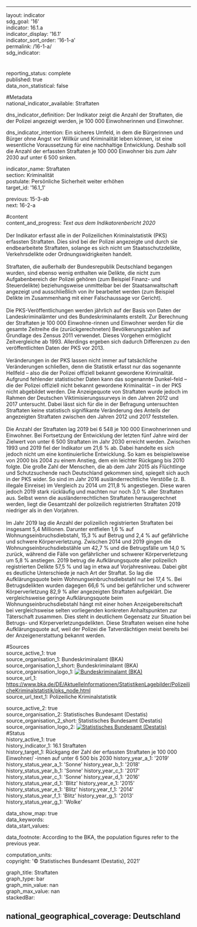---

layout: indicator    
sdg_goal: '16'    
indicator: 16.1.a    
indicator_display: '16.1'    
indicator_sort_order: '16-1-a'    
permalink: /16-1-a/    
sdg_indicator:     

#    
reporting_status: complete    
published: true    
data_non_statistical: false    


#Metadata    
national_indicator_available: Straftaten    
    
dns_indicator_definition: Der Indikator zeigt die Anzahl der Straftaten, die der Polizei angezeigt werden, je 100 000 Einwohnerinnen und Einwohner.    
    
dns_indicator_intention: Ein sicheres Umfeld, in dem die Bürgerinnen und Bürger ohne Angst vor Willkür und Kriminalität leben können, ist eine wesentliche Voraussetzung für eine nachhaltige Entwicklung. Deshalb soll die Anzahl der erfassten Straftaten je 100 000 Einwohner bis zum Jahr 2030 auf unter 6 500 sinken.    
    
indicator_name: Straftaten    
section: Kriminalität    
postulate: Persönliche Sicherheit weiter erhöhen    
target_id: '16.1_1'    
    
previous: 15-3-ab    
next: 16-2-a    
    
#content    
content_and_progress: <i> Text aus dem Indikatorenbericht 2020</i><br><br>Der Indikator erfasst alle in der Polizeilichen Kriminalstatistik (PKS) erfassten Straftaten. Dies sind bei der Polizei angezeigte und durch sie endbearbeitete Straftaten, solange es sich nicht um Staatsschutzdelikte, Verkehrsdelikte oder Ordnungswidrigkeiten handelt.<br><br>Straftaten, die außerhalb der Bundesrepublik Deutschland begangen wurden, sind ebenso wenig enthalten wie Delikte, die nicht zum Aufgabenbereich der Polizei gehören (zum Beispiel Finanz- und Steuerdelikte) beziehungsweise unmittelbar bei der Staatsanwaltschaft angezeigt und ausschließlich von ihr bearbeitet werden (zum Beispiel Delikte im Zusammenhang mit einer Falschaussage vor Gericht).<br><br>Die PKS-Veröffentlichungen werden jährlich auf der Basis von Daten der Landeskriminalämter und des Bundeskriminalamts erstellt. Zur Berechnung der Straftaten je 100 000 Einwohne-rinnen und Einwohner werden für die gesamte Zeitreihe die (zurückgerechneten) Bevölkerungszahlen auf Grundlage des Zensus 2011 verwendet. Dieses Vorgehen ermöglicht Zeitvergleiche ab 1993. Allerdings ergeben sich dadurch Differenzen zu den veröffentlichten Daten der PKS vor 2013.<br><br>Veränderungen in der PKS lassen nicht immer auf tatsächliche Veränderungen schließen, denn die Statistik erfasst nur das sogenannte Hellfeld – also die der Polizei offiziell bekannt gewordene Kriminalität. Aufgrund fehlender statistischer Daten kann das sogenannte Dunkel-feld – die der Polizei offiziell nicht bekannt gewordene Kriminalität – in der PKS nicht abgebildet werden. Die Anzeigequote von Straftaten wurde jedoch im Rahmen der Deutschen Viktimisierungssurveys in den Jahren 2012 und 2017 untersucht. Dabei lässt sich für die in der Befragung untersuchten Straftaten keine statistisch signifikante Veränderung des Anteils der angezeigten Straftaten zwischen den Jahren 2012 und 2017 feststellen.<br><br>Die Anzahl der Straftaten lag 2019 bei 6 548 je 100 000 Einwohnerinnen und Einwohner. Bei Fortsetzung der Entwicklung der letzten fünf Jahre wird der Zielwert von unter 6 500 Straftaten im Jahr 2030 erreicht werden. Zwischen 1993 und 2019 fiel der Indikator um 21,6 % ab. Dabei handelte es sich jedoch nicht um eine kontinuierliche Entwicklung. So kam es beispielsweise von 2000 bis 2004 zu einem Anstieg, dem ein leichter Rückgang bis 2010 folgte. Die große Zahl der Menschen, die ab dem Jahr 2015 als Flüchtlinge und Schutzsuchende nach Deutschland gekommen sind, spiegelt sich auch in der PKS wider. So sind im Jahr 2016 ausländerrechtliche Verstöße (z. B. illegale Einreise) im Vergleich zu 2014 um 211,8 % angestiegen. Diese waren jedoch 2019 stark rückläufig und machten nur noch 3,0 % aller Straftaten aus. Selbst wenn die ausländerrechtlichen Straftaten herausgerechnet werden, liegt die Gesamtzahl der polizeilich registrierten Straftaten 2019 niedriger als in den Vorjahren.<br><br>Im Jahr 2019 lag die Anzahl der polizeilich registrierten Straftaten bei insgesamt 5,4 Millionen. Darunter entfielen 1,6 % auf Wohnungseinbruchsdiebstahl, 15,3 % auf Betrug und 2,4 % auf gefährliche und schwere Körperverletzung. Zwischen 2014 und 2019 gingen die Wohnungseinbruchsdiebstähle um 42,7 % und die Betrugsfälle um 14,0 % zurück, während die Fälle von gefährlicher und schwerer Körperverletzung um 5,8 % anstiegen. 2019 betrug die Aufklärungsquote aller polizeilich registrierten Delikte 57,5 % und lag in etwa auf Vorjahresniveau. Dabei gibt es deutliche Unterschiede je nach Art der Straftat. So lag die Aufklärungsquote beim Wohnungseinbruchsdiebstahl nur bei 17,4 %. Bei Betrugsdelikten wurden dagegen 66,6 % und bei gefährlicher und schwerer Körperverletzung 82,9 % aller angezeigten Straftaten aufgeklärt. Die vergleichsweise geringe Aufklärungsquote beim Wohnungseinbruchsdiebstahl hängt mit einer hohen Anzeigebereitschaft bei vergleichsweise selten vorliegenden konkreten Anhaltspunkten zur Täterschaft zusammen. Dies steht in deutlichem Gegensatz zur Situation bei Betrugs- und Körperverletzungsdelikten. Diese Straftaten weisen eine hohe Aufklärungsquote auf, weil der Polizei die Tatverdächtigen meist bereits bei der Anzeigenerstattung bekannt werden.    
    
#Sources    
source_active_1: true                    
source_organisation_1: Bundeskriminalamt (BKA)                    
source_organisation_1_short: Bundeskriminalamt (BKA)                    
source_organisation_logo_1: <a href="https://www.bka.de/DE/Home/home_node.html"><img src="https://g205sdgs.github.io/sdg-indicators/public/logos/bka.png" alt=" Bundeskriminalamt (BKA)" title="Klicken Sie hier um zu der Homepage der Organisation zu gelangen" /></a>                    
source_url_1: https://www.bka.de/DE/AktuelleInformationen/StatistikenLagebilder/PolizeilicheKriminalstatistik/pks_node.html                        
source_url_text_1: Polizeiliche Kriminalstatistik                        

source_active_2: true                    
source_organisation_2: Statistisches Bundesamt (Destatis)                    
source_organisation_2_short: Statistisches Bundesamt (Destatis)                    
source_organisation_logo_2: <a href="https://www.destatis.de/DE/Home/_inhalt.html"><img src="https://g205sdgs.github.io/sdg-indicators/public/logos/destatis.png" alt=" Statistisches Bundesamt (Destatis)" title="Klicken Sie hier um zu der Homepage der Organisation zu gelangen" /></a>                        
#Status    
history_active_1: true                    
history_indicator_1: 16.1 Straftaten                    
history_target_1:  Rückgang der Zahl der erfassten Straftaten je 100 000 Einwohner/ -innen auf unter 6 500 bis 2030
history_year_a_1: '2019'                            
history_status_year_a_1: 'Sonne'
history_year_b_1: '2018'                            
history_status_year_b_1: 'Sonne'
history_year_c_1: '2017'                            
history_status_year_c_1: 'Sonne'
history_year_d_1: '2016'                            
history_status_year_d_1: 'Blitz'
history_year_e_1: '2015'                            
history_status_year_e_1: 'Blitz'
history_year_f_1: '2014'                            
history_status_year_f_1: 'Blitz'
history_year_g_1: '2013'                            
history_status_year_g_1: 'Wolke'    

data_show_map: true    
data_keywords:    
data_start_values:     
    
data_footnote: According to the BKA, the population figures refer to the previous year.    
    
computation_units:     
copyright: '&copy; Statistisches Bundesamt (Destatis), 2021'
    
graph_title: Straftaten    
graph_type: bar    
graph_min_value: nan    
graph_max_value: nan    
stackedBar:    

national_geographical_coverage: Deutschland    
---    